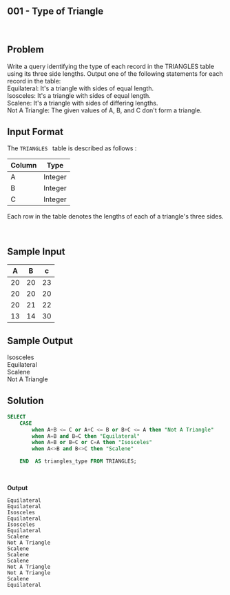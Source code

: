 
## 001 - Type of Triangle
<br>

## Problem
Write a query identifying the type of each record in the TRIANGLES table using its three side lengths. Output one of the following statements for each record in the table:
<br>
Equilateral: It's a triangle with  sides of equal length.<br>
Isosceles: It's a triangle with  sides of equal length.<br>
Scalene: It's a triangle with  sides of differing lengths.<br>
Not A Triangle: The given values of A, B, and C don't form a triangle.<br>

## Input Format

The `TRIANGLES ` table is described as follows :


|  Column | Type |
|---|---|
| A  | Integer |
| B | Integer   |
| C  | Integer  |

Each row in the table denotes the lengths of each of a triangle's three sides.

<br>

## Sample Input

|  A | B | c |
|---|---|---|
| 20 | 20 | 23 |
| 20 | 20   | 20 |
| 20  | 21  | 22 |
| 13  | 14  | 30 |

## Sample Output

Isosceles <br>
Equilateral <br>
Scalene <br>
Not A Triangle <br>

## Solution


```SQL
SELECT
    CASE
        when A+B <= C or A+C <= B or B+C <= A then "Not A Triangle"
        when A=B and B=C then "Equilateral"
        when A=B or B=C or C=A then "Isosceles"
        when A<>B and B<>C then "Scalene"

    END  AS triangles_type FROM TRIANGLES;

```

<br>

**Output**

```
Equilateral
Equilateral
Isosceles
Equilateral
Isosceles
Equilateral
Scalene
Not A Triangle
Scalene
Scalene
Scalene
Not A Triangle
Not A Triangle
Scalene
Equilateral
```
